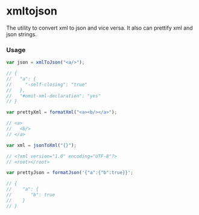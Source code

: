 xmltojson
=========

The utility to convert xml to json and vice versa.
It also can prettify xml and json strings.

### Usage

```javascript
var json = xmlToJson("<a/>");

// {
//   "a": {
//     "-self-closing": "true"
//   },
//   "#omit-xml-declaration": "yes"
// }

var prettyXml = formatXml("<a><b/></a>");

// <a>
//   <b/>
// </a>

var xml = jsonToXml("{}");

// <?xml version="1.0" encoding="UTF-8"?>
// <root></root>

var prettyJson = formatJson('{"a":{"b":true}}';

// {
//    "a": {
//       "b": true
//    }
// }
```

